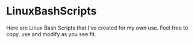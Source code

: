 # LinuxBashScripts
Here are Linux Bash Scripts that I've created for my own use. Feel free to copy, use and modify as you see fit.
